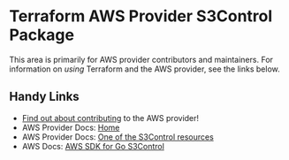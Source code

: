 # Terraform AWS Provider S3Control Package

This area is primarily for AWS provider contributors and maintainers. For information on _using_ Terraform and the AWS provider, see the links below.

## Handy Links

* [Find out about contributing](https://hashicorp.github.io/terraform-provider-aws/#contribute) to the AWS provider!
* AWS Provider Docs: [Home](https://registry.terraform.io/providers/hashicorp/aws/latest/docs)
* AWS Provider Docs: [One of the S3Control resources](https://registry.terraform.io/providers/hashicorp/aws/latest/docs/resources/s3control_bucket)
* AWS Docs: [AWS SDK for Go S3Control](https://docs.aws.amazon.com/sdk-for-go/api/service/s3control/)
